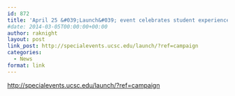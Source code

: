 ```yaml
---
id: 872
title: 'April 25 &#039;Launch&#039; event celebrates student experience'
#date: 2014-03-05T00:00:00+00:00
author: raknight
layout: post
link_post: http://specialevents.ucsc.edu/launch/?ref=campaign
categories:
  - News
format: link
---
```

http://specialevents.ucsc.edu/launch/?ref=campaign